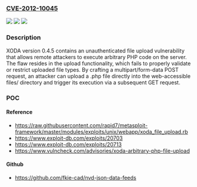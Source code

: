 ### [CVE-2012-10045](https://cve.mitre.org/cgi-bin/cvename.cgi?name=CVE-2012-10045)
![](https://img.shields.io/static/v1?label=Product&message=XODA&color=blue)
![](https://img.shields.io/static/v1?label=Version&message=0.4.5%20&color=brightgreen)
![](https://img.shields.io/static/v1?label=Vulnerability&message=CWE-434%20Unrestricted%20Upload%20of%20File%20with%20Dangerous%20Type&color=brightgreen)

### Description

XODA version 0.4.5 contains an unauthenticated file upload vulnerability that allows remote attackers to execute arbitrary PHP code on the server. The flaw resides in the upload functionality, which fails to properly validate or restrict uploaded file types. By crafting a multipart/form-data POST request, an attacker can upload a .php file directly into the web-accessible files/ directory and trigger its execution via a subsequent GET request.

### POC

#### Reference
- https://raw.githubusercontent.com/rapid7/metasploit-framework/master/modules/exploits/unix/webapp/xoda_file_upload.rb
- https://www.exploit-db.com/exploits/20703
- https://www.exploit-db.com/exploits/20713
- https://www.vulncheck.com/advisories/xoda-arbitrary-php-file-upload

#### Github
- https://github.com/fkie-cad/nvd-json-data-feeds

